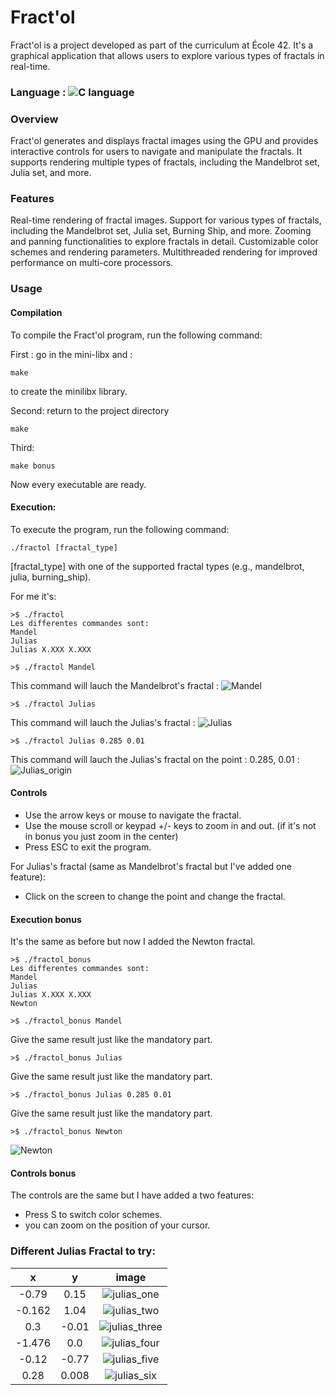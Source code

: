 # Fract'ol
Fract'ol is a project developed as part of the curriculum at École 42. It's a graphical application that allows users to explore various types of fractals in real-time.

### Language : ![C language](https://img.shields.io/badge/C-00599C?style=for-the-badge&logo=c&logoColor=white)

### Overview
Fract'ol generates and displays fractal images using the GPU and provides interactive controls for users to navigate and manipulate the fractals. It supports rendering multiple types of fractals, including the Mandelbrot set, Julia set, and more.

### Features
Real-time rendering of fractal images.
Support for various types of fractals, including the Mandelbrot set, Julia set, Burning Ship, and more.
Zooming and panning functionalities to explore fractals in detail.
Customizable color schemes and rendering parameters.
Multithreaded rendering for improved performance on multi-core processors.

### Usage
#### Compilation
To compile the Fract'ol program, run the following command:

First :
go in the mini-libx and :

```shell
make
```
to create the minilibx library.

Second:
return to the project directory
```shell
make
```
Third:
```shell
make bonus
```
Now every executable are ready.

#### Execution:
To execute the program, run the following command:

```shell
./fractol [fractal_type]
```
[fractal_type] with one of the supported fractal types (e.g., mandelbrot, julia, burning_ship).

For me it's:
```shell
>$ ./fractol
Les differentes commandes sont:
Mandel
Julias
Julias X.XXX X.XXX
```

```shell
>$ ./fractol Mandel
```
This command will lauch the Mandelbrot's fractal : 
![Mandel](img/Mandel.png)
```shell
>$ ./fractol Julias
```
This command will lauch the Julias's fractal :
![Julias](img/Julias.png)

```shell
>$ ./fractol Julias 0.285 0.01
```
This command will lauch the Julias's fractal on the point : 0.285, 0.01 :
![Julias_origin](img/Julias_0.285_0.01.png)

#### Controls
* Use the arrow keys or mouse to navigate the fractal.
* Use the mouse scroll or keypad +/- keys to zoom in and out. (if it's not in bonus you just zoom in the center)
* Press ESC to exit the program.

For Julias's fractal (same as Mandelbrot's fractal but I've added one feature):
* Click on the screen to change the point and change the fractal.

#### Execution bonus
It's the same as before but now I added the Newton fractal.

```shell
>$ ./fractol_bonus
Les differentes commandes sont:
Mandel
Julias
Julias X.XXX X.XXX
Newton
```

```shell
>$ ./fractol_bonus Mandel
```
Give the same result just like the mandatory part.
```shell
>$ ./fractol_bonus Julias
```
Give the same result just like the mandatory part.
```shell
>$ ./fractol_bonus Julias 0.285 0.01
```
Give the same result just like the mandatory part.
```shell
>$ ./fractol_bonus Newton
```
![Newton](img/Newton.png)

#### Controls bonus
The controls are the same but I have added a two features:
* Press S to switch color schemes.
* you can zoom on the position of your cursor.

### Different Julias Fractal to try: 

x      |   y    |  image
:-----:|:------:|:---------:
-0.79  | 0.15   | ![julias_one](img/Julias_-0.79_0.15.png)
-0.162 | 1.04   | ![julias_two](img/Julias_-0.162_1.04.png)
0.3    | -0.01  | ![julias_three](img/Julias_0.3_-0.01.png)
-1.476 | 0.0    | ![julias_four](img/Julias_-1.476_0.0.png)
-0.12  | -0.77  | ![julias_five](img/Julias_-0.12_-0.77.png)
0.28   | 0.008  | ![julias_six](img/Julias_0.28_0.008.png) 
